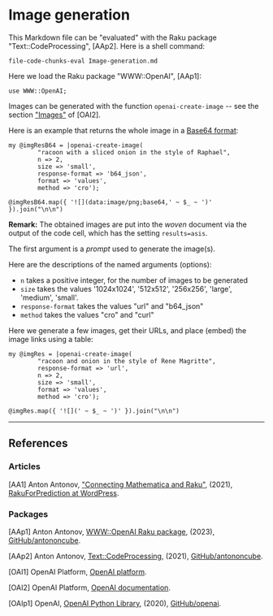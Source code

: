 # Image generation

This Markdown file can be "evaluated" with the Raku package "Text::CodeProcessing", [AAp2]. 
Here is a shell command:

```
file-code-chunks-eval Image-generation.md 
```

Here we load the Raku package "WWW::OpenAI", [AAp1]:

```perl6
use WWW::OpenAI;
```

Images can be generated with the function `openai-create-image` -- see the section
["Images"](https://platform.openai.com/docs/api-reference/images) of [OAI2].

Here is an example that returns the whole image in a [Base64 format](https://en.wikipedia.org/wiki/Base64):

```perl6, results=asis
my @imgResB64 = |openai-create-image(
        "racoon with a sliced onion in the style of Raphael",
        n => 2,
        size => 'small',
        response-format => 'b64_json',
        format => 'values',
        method => 'cro');

@imgResB64.map({ '![](data:image/png;base64,' ~ $_ ~ ')' }).join("\n\n")        
```

**Remark:** The obtained images are put into the *woven* document via the output of the code cell, 
which has the setting `results=asis`.

The first argument is a *prompt* used to generate the image(s).

Here are the descriptions of the named arguments (options):

- `n` takes a positive integer, for the number of images to be generated
- `size` takes the values '1024x1024', '512x512', '256x256', 'large', 'medium', 'small'.
- `response-format` takes the values "url" and "b64_json"
- `method` takes the values "cro" and "curl"


Here we generate a few images, get their URLs, and place (embed) the image links using a table:

```perl6, results=asis
my @imgRes = |openai-create-image(
        "racoon and onion in the style of Rene Magritte",
        response-format => 'url',
        n => 2,
        size => 'small',
        format => 'values',
        method => 'cro');

@imgRes.map({ '![](' ~ $_ ~ ')' }).join("\n\n")       
```

--------

## References

### Articles

[AA1] Anton Antonov,
["Connecting Mathematica and Raku"](https://rakuforprediction.wordpress.com/2021/12/30/connecting-mathematica-and-raku/),
(2021),
[RakuForPrediction at WordPress](https://rakuforprediction.wordpress.com).

### Packages

[AAp1] Anton Antonov,
[WWW::OpenAI Raku package](https://github.com/antononcube/Raku-WWW-OpenAI),
(2023),
[GitHub/antononcube](https://github.com/antononcube).

[AAp2] Anton Antonov,
[Text::CodeProcessing](https://github.com/antononcube/Raku-Text-CodeProcessing),
(2021),
[GitHub/antononcube](https://github.com/antononcube).

[OAI1] OpenAI Platform, [OpenAI platform](https://platform.openai.com/).

[OAI2] OpenAI Platform, [OpenAI documentation](https://platform.openai.com/docs).

[OAIp1] OpenAI,
[OpenAI Python Library](https://github.com/openai/openai-python),
(2020),
[GitHub/openai](https://github.com/openai/).